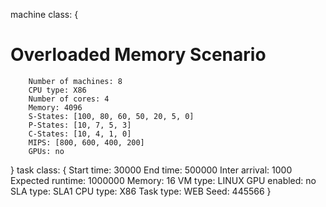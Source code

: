 machine class:
{
# Overloaded Memory Scenario
        Number of machines: 8
        CPU type: X86
        Number of cores: 4
        Memory: 4096
        S-States: [100, 80, 60, 50, 20, 5, 0]
        P-States: [10, 7, 5, 3]
        C-States: [10, 4, 1, 0]
        MIPS: [800, 600, 400, 200]
        GPUs: no
}
task class:
{
        Start time: 30000
        End time: 500000
        Inter arrival: 1000
        Expected runtime: 1000000
        Memory: 16
        VM type: LINUX
        GPU enabled: no
        SLA type: SLA1
        CPU type: X86
        Task type: WEB
        Seed: 445566
}
